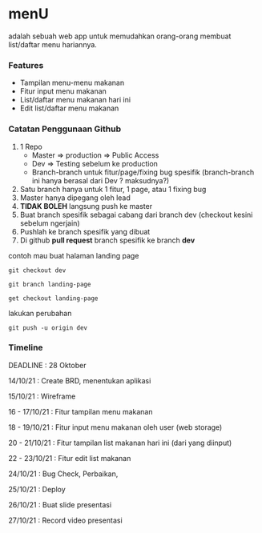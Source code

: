 # **menU**

adalah sebuah web app untuk memudahkan orang-orang membuat list/daftar menu hariannya.

### Features

- Tampilan menu-menu makanan
- Fitur input menu makanan
- List/daftar menu makanan hari ini
- Edit list/daftar menu makanan

### **Catatan Penggunaan Github**

1. 1 Repo
   - Master => production => Public Access
   - Dev => Testing sebelum ke production
   - Branch-branch untuk fitur/page/fixing bug spesifik (branch-branch ini hanya berasal dari Dev ? maksudnya?)
2. Satu branch hanya untuk 1 fitur, 1 page, atau 1 fixing bug
3. Master hanya dipegang oleh lead
4. **TIDAK BOLEH** langsung push ke master
5. Buat branch spesifik sebagai cabang dari branch dev (checkout kesini sebelum ngerjain)
6. Pushlah ke branch spesifik yang dibuat
7. Di github **pull request** branch spesifik ke branch **dev**

contoh mau buat halaman landing page

`git checkout dev`

`git branch landing-page`

`get checkout landing-page`

lakukan perubahan

`git push -u origin dev`

### **Timeline**

DEADLINE : 28 Oktober

14/10/21 : Create BRD, menentukan aplikasi

15/10/21 : Wireframe

16 - 17/10/21 : Fitur tampilan menu makanan

18 - 19/10/21 : Fitur input menu makanan oleh user (web storage)

20 - 21/10/21 : Fitur tampilan list makanan hari ini (dari yang diinput)

22 - 23/10/21 : Fitur edit list makanan

24/10/21 : Bug Check, Perbaikan,

25/10/21 : Deploy

26/10/21 : Buat slide presentasi

27/10/21 : Record video presentasi
